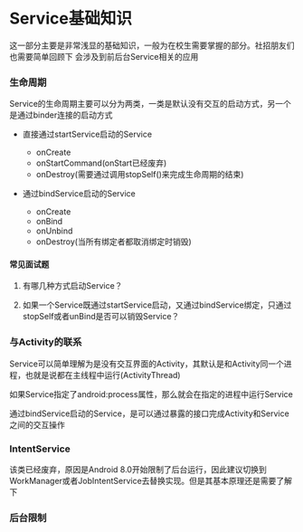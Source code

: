 # Service基础知识

这一部分主要是非常浅显的基础知识，一般为在校生需要掌握的部分。社招朋友们也需要简单回顾下
会涉及到前后台Service相关的应用

### 生命周期

Service的生命周期主要可以分为两类，一类是默认没有交互的启动方式，另一个是通过binder连接的启动方式

- 直接通过startService启动的Service
    - onCreate
    - onStartCommand(onStart已经废弃)
    - onDestroy(需要通过调用stopSelf()来完成生命周期的结束)

- 通过bindService启动的Service
    - onCreate
    - onBind
    - onUnbind
    - onDestroy(当所有绑定者都取消绑定时销毁)

#### 常见面试题

1. 有哪几种方式启动Service？

2. 如果一个Service既通过startService启动，又通过bindService绑定，只通过stopSelf或者unBind是否可以销毁Service？

### 与Activity的联系

Service可以简单理解为是没有交互界面的Activity，其默认是和Activity同一个进程，也就是说都在主线程中运行(ActivityThread)

如果Service指定了android:process属性，那么就会在指定的进程中运行Service

通过bindService启动的Service，是可以通过暴露的接口完成Activity和Service之间的交互操作

### IntentService

该类已经废弃，原因是Android 8.0开始限制了后台运行，因此建议切换到WorkManager或者JobIntentService去替换实现。但是其基本原理还是需要了解下


### 后台限制



